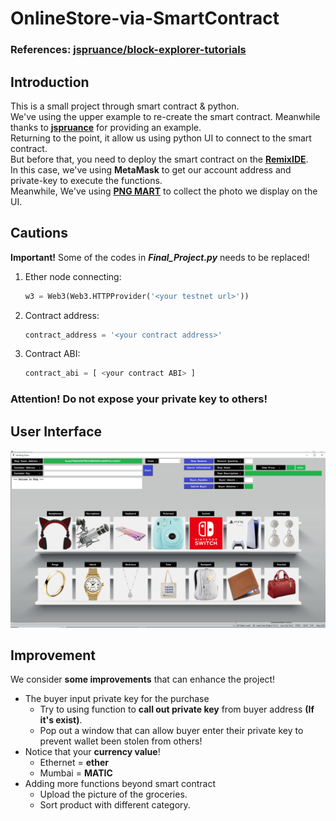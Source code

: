 # OnlineStore-via-SmartContract
### References: [jspruance/block-explorer-tutorials](https://github.com/jspruance/block-explorer-tutorials/tree/main)
## Introduction
This is a small project through smart contract & python.  
We've using the upper example to re-create the smart contract. Meanwhile thanks to **[jspruance](https://github.com/jspruance)** for providing an example.  
Returning to the point, it allow us using python UI to connect to the smart contract.  
But before that, you need to deploy the smart contract on the **[RemixIDE](https://remix.ethereum.org/#lang=en&optimize=false&runs=200&evmVersion=null&version=soljson-v0.8.11+commit.d7f03943.js)**.  
In this case, we've using **MetaMask** to get our account address and private-key to execute the functions.  
Meanwhile, We've using **[PNG MART](https://www.pngmart.com/)** to collect the photo we display on the UI.  
## Cautions 
**Important!** Some of the codes in ***Final_Project.py*** needs to be replaced! <br>
1. Ether node connecting: <br>
   ```python
   w3 = Web3(Web3.HTTPProvider('<your testnet url>'))
   ```
2. Contract address: <br>
   ```python
   contract_address = '<your contract address>'
   ```
3. Contract ABI: <br>
   ```python
   contract_abi = [ <your contract ABI> ] 
   ```
### Attention! Do not expose your private key to others!
## User Interface 
![UI](https://raw.githubusercontent.com/vd3007/OnlineStore-via-SmartContract/main/UI.png "UI")
## Improvement
We consider **some improvements** that can enhance the project! <br>
* The buyer input private key for the purchase <br>
  * Try to using function to **call out private key** from buyer address **(If it's exist)**. <br>
  * Pop out a window that can allow buyer enter their private key to prevent wallet been stolen from others! <br>
* Notice that your **currency value**! <br>
  * Ethernet = **ether** <br>
  * Mumbai = **MATIC** <br>
* Adding more functions beyond smart contract <br>
  * Upload the picture of the groceries.  
  * Sort product with different category.  
